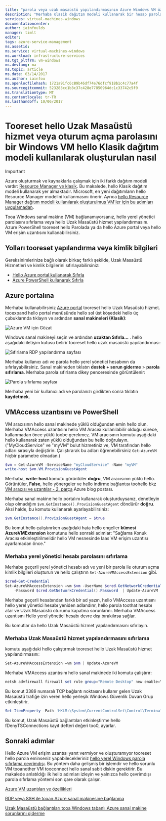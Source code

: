 ```yaml
---
title: "parola veya uzak masaüstü yapılandırmasının Azure Windows VM üzerinde aaaReset hello | Microsoft Docs"
description: "Merhaba Klasik dağıtım modeli kullanarak bir hesap parolası veya Uzak Masaüstü Hizmetleri Windows VM üzerinde oluşturulan tooreset nasıl hello Azure portalında veya Azure PowerShell öğrenin."
services: virtual-machines-windows
documentationcenter: 
author: iainfoulds
manager: timlt
editor: 
tags: azure-service-management
ms.assetid: 
ms.service: virtual-machines-windows
ms.workload: infrastructure-services
ms.tgt_pltfrm: vm-windows
ms.devlang: na
ms.topic: article
ms.date: 03/14/2017
ms.author: iainfou
ms.openlocfilehash: 1721a91fc6c89b46df74e76dfcf918b1c4c77a4f
ms.sourcegitcommit: 523283cc1b3c37c428e77850964dc1c33742c5f0
ms.translationtype: MT
ms.contentlocale: tr-TR
ms.lasthandoff: 10/06/2017
---
```

# <a name="how-tooreset-hello-remote-desktop-service-or-its-login-password-in-a-windows-vm-created-using-hello-classic-deployment-model"></a>Tooreset hello Uzak Masaüstü hizmet veya oturum açma parolasını bir Windows VM hello Klasik dağıtım modeli kullanılarak oluşturulan nasıl
> [!IMPORTANT]
> Azure oluşturmak ve kaynaklarla çalışmak için iki farklı dağıtım modeli vardır: [Resource Manager ve klasik](../../../resource-manager-deployment-model.md). Bu makalede, hello Klasik dağıtım modeli kullanarak yer almaktadır. Microsoft, en yeni dağıtımların hello Resource Manager modelini kullanmasını önerir. Ayrıca [hello Resource Manager dağıtım modeli kullanılarak oluşturulmuş VM'ler için bu adımları uygulamadan](../reset-rdp.md).

Tooa Windows sanal makine (VM) bağlanamıyorsanız, hello yerel yönetici parolasını sıfırlama veya hello Uzak Masaüstü hizmet yapılandırmasını. Azure PowerShell tooreset hello Parolada ya da hello Azure portal veya hello VM erişim uzantısını kullanabilirsiniz.

## <a name="ways-tooreset-configuration-or-credentials"></a>Yolları tooreset yapılandırma veya kimlik bilgileri
Gereksinimlerinize bağlı olarak birkaç farklı şekilde, Uzak Masaüstü Hizmetleri ve kimlik bilgilerini sıfırlayabilirsiniz:

- [Hello Azure portal kullanarak Sıfırla](#azure-portal)
- [Azure PowerShell kullanarak Sıfırla](#vmaccess-extension-and-powershell)

## <a name="azure-portal"></a>Azure portalına
Merhaba kullanabilirsiniz [Azure portal](https://portal.azure.com) tooreset hello Uzak Masaüstü hizmet. tooexpand hello portal menüsünde hello sol üst köşedeki hello üç çubuklarında tıklayın ve ardından **sanal makineleri (Klasik)**:

![Azure VM için Gözat](./media/reset-rdp/Portal-Select-Classic-VM.png)

Windows sanal makineyi seçin ve ardından **uzaktan Sıfırla...** . hello aşağıdaki iletişim kutusu belirir tooreset hello uzak masaüstü yapılandırması:

![Sıfırlama RDP yapılandırma sayfası](./media/reset-rdp/Portal-RDP-Reset-Windows.png)

Merhaba kullanıcı adı ve parola hello yerel yönetici hesabının da sıfırlayabilirsiniz. Sanal makineden tıklatın **destek + sorun giderme** > **parola sıfırlama**. Merhaba parola sıfırlama dikey penceresinde görüntülenir:

![Parola sıfırlama sayfası](./media/reset-rdp/Portal-PW-Reset-Windows.png)

Merhaba yeni bir kullanıcı adı ve parolanızı girdikten sonra tıklatın **kaydetmek**.

## <a name="vmaccess-extension-and-powershell"></a>VMAccess uzantısını ve PowerShell
VM aracısının hello sanal makinede yüklü olduğundan emin hello olun. Merhaba VMAccess uzantısını hello VM Aracısı kullanılabilir olduğu sürece, kullanmadan önce yüklü toobe gerekmez. VM aracısının komutu aşağıdaki hello kullanarak zaten yüklü olduğundan bu hello doğrulayın. ("MyCloudService" ve "myVM" bulut hizmetiniz ve, VM tarafından hello adları sırasıyla değiştirin. Çalıştırarak bu adları öğrenebilirsiniz `Get-AzureVM` hiçbir parametre olmadan.)

```powershell
$vm = Get-AzureVM -ServiceName "myCloudService" -Name "myVM"
write-host $vm.VM.ProvisionGuestAgent
```

Merhaba, **write-host** komutu görüntüler **doğru**, VM aracısının yüklü hello. Görüntüler, **False**, hello yönergeler ve hello indirme bağlantısı toohello bkz [VM aracısı ve uzantılar - 2. parça](http://go.microsoft.com/fwlink/p/?linkid=403947&clcid=0x409) Azure blog postası.

Merhaba sanal makine hello portalını kullanarak oluşturduysanız, denetleyin olup olmadığını `$vm.GetInstance().ProvisionGuestAgent` döndürür **doğru**. Aksi halde, bu komutu kullanarak ayarlayabilirsiniz:

```powershell
$vm.GetInstance().ProvisionGuestAgent = $true
```

Bu komut hello çalıştırırken aşağıdaki hata hello engeller **kümesi AzureVMExtension** komutunu hello sonraki adımlar: "Sağlama Konuk Aracısı etkinleştirilmelidir hello VM nesnesinde Iaas VM erişim uzantısı ayarlamadan önce."

### <a name="reset-hello-local-administrator-account-password"></a>**Merhaba yerel yönetici hesabı parolasını sıfırlama**
Merhaba geçerli yerel yönetici hesabı adı ve yeni bir parola ile oturum açma kimlik bilgileri oluşturun ve hello çalıştırın `Set-AzureVMAccessExtension` gibi.

```powershell
$cred=Get-Credential
Set-AzureVMAccessExtension –vm $vm -UserName $cred.GetNetworkCredential().Username `
    -Password $cred.GetNetworkCredential().Password  | Update-AzureVM
```

Merhaba geçerli hesabından farklı bir ad yazın, hello VMAccess uzantısını hello yerel yönetici hesabı yeniden adlandırır, hello parola toothat hesabı atar ve Uzak Masaüstü oturumu kapatma sorunlarını. Merhaba VMAccess uzantısını Hello yerel yönetici hesabı devre dışı bırakılırsa sağlar.

Bu komutlar da hello Uzak Masaüstü hizmet yapılandırmasını sıfırlayın.

### <a name="reset-hello-remote-desktop-service-configuration"></a>**Merhaba Uzak Masaüstü hizmet yapılandırmasını sıfırlama**
komutu aşağıdaki hello çalıştırmak tooreset hello Uzak Masaüstü hizmet yapılandırmasını:

```powershell
Set-AzureVMAccessExtension –vm $vm | Update-AzureVM
```

Merhaba VMAccess uzantısını hello sanal makinede iki komutu çalıştırır:

```powershell
netsh advfirewall firewall set rule group="Remote Desktop" new enable=Yes
```

Bu komut 3389 numaralı TCP bağlantı noktasını kullanır gelen Uzak Masaüstü trafiğe izin veren hello yerleşik Windows Güvenlik Duvarı Grup etkinleştirir.

```powershell
Set-ItemProperty -Path 'HKLM:\System\CurrentControlSet\Control\Terminal Server' -name "fDenyTSConnections" -Value 0
```

Bu komut, Uzak Masaüstü bağlantıları etkinleştirme hello fDenyTSConnections kayıt defteri değeri too0, ayarlar.

## <a name="next-steps"></a>Sonraki adımlar
Hello Azure VM erişim uzantısı yanıt vermiyor ve oluşturamıyor tooreset hello parola eminseniz yapabilecekleriniz [hello yerel Windows parola sıfırlama çevrimdışı](../reset-local-password-without-agent.md?toc=%2fazure%2fvirtual-machines%2fwindows%2ftoc.json). Bu yöntem daha gelişmiş bir işlemdir ve hello sorunlu VM tooanother VM tooconnect hello sanal sabit diskin gerektirir. Bu makalede anlatıldığı ilk hello adımları izleyin ve yalnızca hello çevrimdışı parola sıfırlama yöntemi son çare olarak çalışır.

[Azure VM uzantıları ve özellikleri](../extensions-features.md?toc=%2fazure%2fvirtual-machines%2fwindows%2ftoc.json)

[RDP veya SSH ile tooan Azure sanal makinesine bağlanma](http://msdn.microsoft.com/library/azure/dn535788.aspx)

[Uzak Masaüstü bağlantıları tooa Windows tabanlı Azure sanal makine sorunlarını giderme](../troubleshoot-rdp-connection.md?toc=%2fazure%2fvirtual-machines%2fwindows%2ftoc.json)

